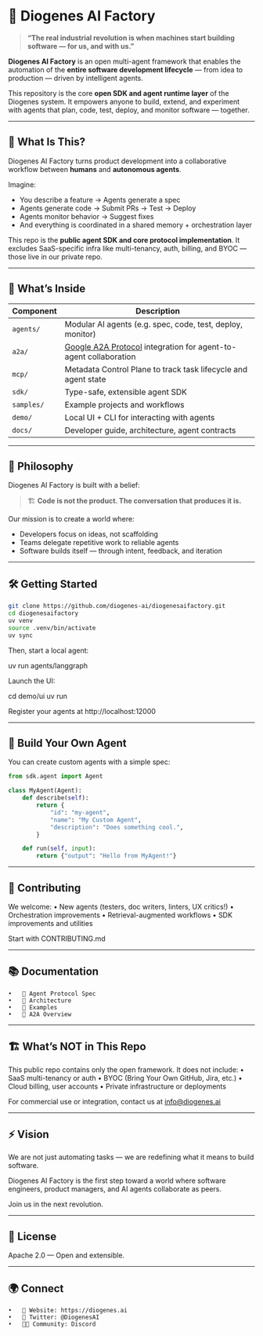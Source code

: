 # 🧠 Diogenes AI Factory

> **“The real industrial revolution is when machines start building software — for us, and with us.”**

**Diogenes AI Factory** is an open multi-agent framework that enables the automation of the **entire software development lifecycle** — from idea to production — driven by intelligent agents.

This repository is the core **open SDK and agent runtime layer** of the Diogenes system. It empowers anyone to build, extend, and experiment with agents that plan, code, test, deploy, and monitor software — together.

---

## 🚀 What Is This?

Diogenes AI Factory turns product development into a collaborative workflow between **humans** and **autonomous agents**.

Imagine:
- You describe a feature → Agents generate a spec
- Agents generate code → Submit PRs → Test → Deploy
- Agents monitor behavior → Suggest fixes
- And everything is coordinated in a shared memory + orchestration layer

This repo is the **public agent SDK and core protocol implementation**. It excludes SaaS-specific infra like multi-tenancy, auth, billing, and BYOC — those live in our private repo.

---

## 🧩 What’s Inside

| Component            | Description |
|---------------------|-------------|
| `agents/`           | Modular AI agents (e.g. spec, code, test, deploy, monitor) |
| `a2a/`              | [Google A2A Protocol](https://github.com/google/A2A) integration for agent-to-agent collaboration |
| `mcp/`              | Metadata Control Plane to track task lifecycle and agent state |
| `sdk/`              | Type-safe, extensible agent SDK |
| `samples/`          | Example projects and workflows |
| `demo/`             | Local UI + CLI for interacting with agents |
| `docs/`             | Developer guide, architecture, agent contracts |

---

## 🧠 Philosophy

Diogenes AI Factory is built with a belief:

> 🏗️ **Code is not the product. The conversation that produces it is.**

Our mission is to create a world where:
- Developers focus on ideas, not scaffolding
- Teams delegate repetitive work to reliable agents
- Software builds itself — through intent, feedback, and iteration

---

## 🛠️ Getting Started

```bash
git clone https://github.com/diogenes-ai/diogenesaifactory.git
cd diogenesaifactory
uv venv
source .venv/bin/activate
uv sync
```

Then, start a local agent:

uv run agents/langgraph

Launch the UI:

cd demo/ui
uv run

Register your agents at http://localhost:12000

---

## 🧬 Build Your Own Agent

You can create custom agents with a simple spec:

```python
from sdk.agent import Agent

class MyAgent(Agent):
    def describe(self):
        return {
            "id": "my-agent",
            "name": "My Custom Agent",
            "description": "Does something cool.",
        }

    def run(self, input):
        return {"output": "Hello from MyAgent!"}

````

---

## 🤝 Contributing

We welcome:
	•	New agents (testers, doc writers, linters, UX critics!)
	•	Orchestration improvements
	•	Retrieval-augmented workflows
	•	SDK improvements and utilities

Start with CONTRIBUTING.md

---

## 📚 Documentation
	•	📖 Agent Protocol Spec
	•	🧠 Architecture
	•	🧪 Examples
	•	🚦 A2A Overview

---

## 🏗️ What’s NOT in This Repo

This public repo contains only the open framework. It does not include:
	•	SaaS multi-tenancy or auth
	•	BYOC (Bring Your Own GitHub, Jira, etc.)
	•	Cloud billing, user accounts
	•	Private infrastructure or deployments

For commercial use or integration, contact us at info@diogenes.ai

---

## ⚡ Vision

We are not just automating tasks — we are redefining what it means to build software.

Diogenes AI Factory is the first step toward a world where software engineers, product managers, and AI agents collaborate as peers.

Join us in the next revolution.

---

## 📎 License

Apache 2.0 — Open and extensible.

---

## 🌍 Connect
	•	🧭 Website: https://diogenes.ai
	•	🧪 Twitter: @DiogenesAI
	•	🧑‍💻 Community: Discord

 

